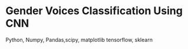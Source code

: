 # Gender Voices Classification Using CNN
Python, Numpy, Pandas,scipy, matplotlib
tensorflow, sklearn

